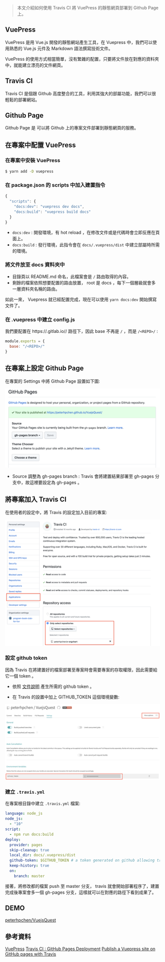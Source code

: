 > 本文介紹如何使用 Travis CI 將 VuePress 的靜態網頁部署到 Github Page 上。

## VuePress

VuePress 是用 Vue.js 開發的靜態網站產生工具，在 Vuepress 中，我們可以使用熟悉的 Vue.js 元件及 Markdown 語法撰寫技術文件。

VuePress 的使用方式相當簡單，沒有繁雜的配置，只要將文件放在對應的資料夾中，就能建立漂亮的文件網頁。

## Travis CI

Travis CI 是個跟 Github 高度整合的工具，利用其強大的部屬功能，我們可以很輕鬆的部署網站。

## Github Page

Github Page 是 可以將 Github 上的專案文件部署到靜態網頁的服務。

## 在專案中配置 VuePress

### 在專案中安裝 VuePress

```bash
$ yarn add -D vuepress
```

### 在 package.json 的 scripts 中加入建置指令

```js
{
  "scripts": {
    "docs:dev": "vuepress dev docs",
    "docs:build": "vuepress build docs"
  }
}
```

* `docs:dev` : 開發環境，有 hot reload ，在修改文件或是代碼時會立即反應在頁面上。
* `docs:build` : 發行環境，此指令會在 `docs/.vuepress/dist` 中建立部屬時所需的環境。

### 將文件放至 docs 資料夾中

* 目錄頁以 README.md 命名，此檔案會是 `/` 路由取得的內容。
* 剩餘的檔案依照想要配置的路由放置， root 是 docs ，每下一個層級就會多一層資料夾名稱的路由。

如此一來， Vuepress 就已經配置完成，現在可以使用 `yarn docs:dev` 開始撰寫文件了。

### 在 .vuepress 中建立 config.js

我們要配置在 https://<USERNAME or GROUP>.gitlab.io/<REPO>/ 路徑下，因此 base 不再是 `/` ，而是 `/<REPO>/` :

```js
module.exports = {
  base: "/<REPO>/"
}
```

## 在專案上設定 Github Page

在專案的 Settings 中將 Github Page 設置如下圖:

![github-page-setting](/assets/2019-02-20-2019-02-20-publish-vuepress-by-travis/github-page-setting.png)

* Source 調整為 gh-pages branch : Travis 會將建置結果部署至 gh-pages 分支中，故這裡要設定為 gh-pages 。

## 將專案加入 Travis CI

在使用者的設定中，將 Travis 的設定加入目前的專案:

![tarvis-setting](/assets/2019-02-20-2019-02-20-publish-vuepress-by-travis/travis-setting.png)

### 設定 github token

因為 Travis 在將建置好的檔案部署至專案時會需要專案的存取權限，因此需要給它一個 token 。

* 依照 [文件說明](https://docs.travis-ci.com/user/deployment/pages/#setting-the-github-token) 產生所需的 github token 。

* 在 Travis 的設置中加上 GITHUB_TOKEN 這個環境變數:

![travis-github-token](/assets/2019-02-20-2019-02-20-publish-vuepress-by-travis/travis-github-token.png)

### 建立 `.travis.yml`

在專案根目錄中建立 `.travis.yml` 檔案:

```yaml
language: node_js
node_js:
  - "10"
script:
  - npm run docs:build
deploy:
  provider: pages
  skip-cleanup: true
  local_dir: docs/.vuepress/dist
  github-token: $GITHUB_TOKEN # a token generated on github allowing travis to push code on you repository
  keep-history: true
  on:
    branch: master
```

接著，將修改都的檔案 push 至 master 分支， travis 就會開始部署程序了，建置完成後專案會多一個 gh-pages 分支，這樣就可以在對應的路徑下看到成果了。

## DEMO

[peterhpchen/VuejsQuest](https://github.com/peterhpchen/VuejsQuest)

## 參考資料

[VuePress](https://vuepress.vuejs.org)
[Travis CI : GitHub Pages Deployment](https://docs.travis-ci.com/user/deployment/pages/)
[Publish a Vuepress site on GitHub pages with Travis](https://itnext.io/publish-a-vuepress-site-on-github-pages-with-travis-82036243bf36)
